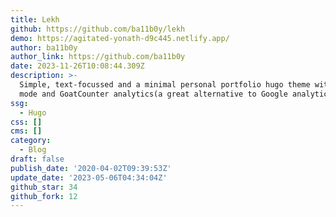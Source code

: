 ```yaml
---
title: Lekh
github: https://github.com/ba11b0y/lekh
demo: https://agitated-yonath-d9c445.netlify.app/
author: ba11b0y
author_link: https://github.com/ba11b0y
date: 2023-11-26T10:08:44.309Z
description: >-
  Simple, text-focussed and a minimal personal portfolio hugo theme with dark
  mode and GoatCounter analytics(a great alternative to Google analytics)
ssg:
  - Hugo
css: []
cms: []
category:
  - Blog
draft: false
publish_date: '2020-04-02T09:39:53Z'
update_date: '2023-05-06T04:34:04Z'
github_star: 34
github_fork: 12
---
```


